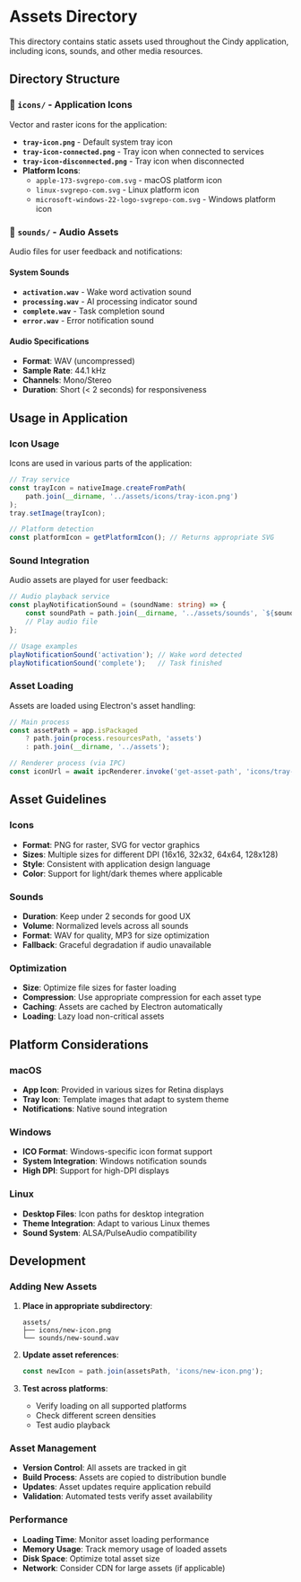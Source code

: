 # Assets Directory

This directory contains static assets used throughout the Cindy application, including icons, sounds, and other media resources.

## Directory Structure

### 📁 `icons/` - Application Icons
Vector and raster icons for the application:

- **`tray-icon.png`** - Default system tray icon
- **`tray-icon-connected.png`** - Tray icon when connected to services
- **`tray-icon-disconnected.png`** - Tray icon when disconnected
- **Platform Icons**:
  - `apple-173-svgrepo-com.svg` - macOS platform icon
  - `linux-svgrepo-com.svg` - Linux platform icon
  - `microsoft-windows-22-logo-svgrepo-com.svg` - Windows platform icon

### 📁 `sounds/` - Audio Assets
Audio files for user feedback and notifications:

#### System Sounds
- **`activation.wav`** - Wake word activation sound
- **`processing.wav`** - AI processing indicator sound
- **`complete.wav`** - Task completion sound
- **`error.wav`** - Error notification sound

#### Audio Specifications
- **Format**: WAV (uncompressed)
- **Sample Rate**: 44.1 kHz
- **Channels**: Mono/Stereo
- **Duration**: Short (< 2 seconds) for responsiveness

## Usage in Application

### Icon Usage
Icons are used in various parts of the application:

```typescript
// Tray service
const trayIcon = nativeImage.createFromPath(
    path.join(__dirname, '../assets/icons/tray-icon.png')
);
tray.setImage(trayIcon);

// Platform detection
const platformIcon = getPlatformIcon(); // Returns appropriate SVG
```

### Sound Integration
Audio assets are played for user feedback:

```typescript
// Audio playback service
const playNotificationSound = (soundName: string) => {
    const soundPath = path.join(__dirname, '../assets/sounds', `${soundName}.wav`);
    // Play audio file
};

// Usage examples
playNotificationSound('activation'); // Wake word detected
playNotificationSound('complete');   // Task finished
```

### Asset Loading
Assets are loaded using Electron's asset handling:

```typescript
// Main process
const assetPath = app.isPackaged 
    ? path.join(process.resourcesPath, 'assets')
    : path.join(__dirname, '../assets');

// Renderer process (via IPC)
const iconUrl = await ipcRenderer.invoke('get-asset-path', 'icons/tray-icon.png');
```

## Asset Guidelines

### Icons
- **Format**: PNG for raster, SVG for vector graphics
- **Sizes**: Multiple sizes for different DPI (16x16, 32x32, 64x64, 128x128)
- **Style**: Consistent with application design language
- **Color**: Support for light/dark themes where applicable

### Sounds
- **Duration**: Keep under 2 seconds for good UX
- **Volume**: Normalized levels across all sounds
- **Format**: WAV for quality, MP3 for size optimization
- **Fallback**: Graceful degradation if audio unavailable

### Optimization
- **Size**: Optimize file sizes for faster loading
- **Compression**: Use appropriate compression for each asset type
- **Caching**: Assets are cached by Electron automatically
- **Loading**: Lazy load non-critical assets

## Platform Considerations

### macOS
- **App Icon**: Provided in various sizes for Retina displays
- **Tray Icon**: Template images that adapt to system theme
- **Notifications**: Native sound integration

### Windows
- **ICO Format**: Windows-specific icon format support
- **System Integration**: Windows notification sounds
- **High DPI**: Support for high-DPI displays

### Linux
- **Desktop Files**: Icon paths for desktop integration
- **Theme Integration**: Adapt to various Linux themes
- **Sound System**: ALSA/PulseAudio compatibility

## Development

### Adding New Assets

1. **Place in appropriate subdirectory**:
   ```
   assets/
   ├── icons/new-icon.png
   └── sounds/new-sound.wav
   ```

2. **Update asset references**:
   ```typescript
   const newIcon = path.join(assetsPath, 'icons/new-icon.png');
   ```

3. **Test across platforms**:
   - Verify loading on all supported platforms
   - Check different screen densities
   - Test audio playback

### Asset Management
- **Version Control**: All assets are tracked in git
- **Build Process**: Assets are copied to distribution bundle
- **Updates**: Asset updates require application rebuild
- **Validation**: Automated tests verify asset availability

### Performance
- **Loading Time**: Monitor asset loading performance
- **Memory Usage**: Track memory usage of loaded assets
- **Disk Space**: Optimize total asset size
- **Network**: Consider CDN for large assets (if applicable)